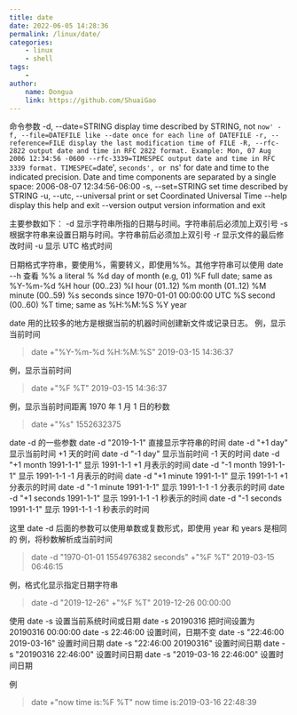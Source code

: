 ```yaml
---
title: date
date: 2022-06-05 14:28:36
permalink: /linux/date/
categories:
    - linux
    - shell
tags:
    -
author:
    name: Dongua
    link: https://github.com/ShuaiGao
---
```


命令参数
-d, --date=STRING display time described by STRING, not `now' -f, --file=DATEFILE like --date once for each line of DATEFILE -r, --reference=FILE display the last modification time of FILE -R, --rfc-2822 output date and time in RFC 2822 format. Example: Mon, 07 Aug 2006 12:34:56 -0600 --rfc-3339=TIMESPEC output date and time in RFC 3339 format. TIMESPEC=`date', `seconds', or `ns' for
date and time to the indicated precision.
Date and time components are separated by
a single space: 2006-08-07 12:34:56-06:00
-s, --set=STRING set time described by STRING
-u, --utc, --universal print or set Coordinated Universal Time
--help display this help and exit
--version output version information and exit

主要参数如下：
-d 显示字符串所指的日期与时间。字符串前后必须加上双引号
-s 根据字符串来设置日期与时间。字符串前后必须加上双引号
-r 显示文件的最后修改时间
-u 显示 UTC 格式时间

日期格式字符串，要使用%，需要转义，即使用%%。其他字符串可以使用 date --h 查看
%% a literal %
%d day of month (e.g, 01)
%F full date; same as %Y-%m-%d
%H hour (00..23)
%I hour (01..12)
%m month (01..12)
%M minute (00..59)
%s seconds since 1970-01-01 00:00:00 UTC
%S second (00..60)
%T time; same as %H:%M:%S
%Y year

date 用的比较多的地方是根据当前的机器时间创建新文件或记录日志。
例，显示当前时间

> date +"%Y-%m-%d %H:%M:%S"
> 2019-03-15 14:36:37

例，显示当前时间

> date +"%F %T"
> 2019-03-15 14:36:37

例，显示当前时间距离 1970 年 1 月 1 日的秒数

> date +"%s"
> 1552632375

date -d 的一些参数
date -d "2019-1-1" 直接显示字符串的时间
date -d "+1 day" 显示当前时间 +1 天的时间
date -d "-1 day" 显示当前时间 -1 天的时间
date -d "+1 month 1991-1-1" 显示 1991-1-1 +1 月表示的时间
date -d "-1 month 1991-1-1" 显示 1991-1-1 -1 月表示的时间
date -d "+1 minute 1991-1-1" 显示 1991-1-1 +1 分表示的时间
date -d "-1 minute 1991-1-1" 显示 1991-1-1 -1 分表示的时间
date -d "+1 seconds 1991-1-1" 显示 1991-1-1 -1 秒表示的时间
date -d "-1 seconds 1991-1-1" 显示 1991-1-1 -1 秒表示的时间

这里 date -d 后面的参数可以使用单数或复数形式，即使用 year 和 years 是相同的
例，将秒数解析成当前时间

> date -d "1970-01-01 1554976382 seconds" +"%F %T"
> 2019-03-15 06:46:15

例，格式化显示指定日期字符串

> date -d "2019-12-26" +"%F %T"
> 2019-12-26 00:00:00

使用 date -s 设置当前系统时间或日期
date -s 20190316 把时间设置为 20190316 00:00:00
date -s 22:46:00 设置时间，日期不变
date -s "22:46:00 2019-03-16" 设置时间日期
date -s "22:46:00 20190316" 设置时间日期
date -s "20190316 22:46:00" 设置时间日期
date -s "2019-03-16 22:46:00" 设置时间日期

例

> date +"now time is:%F %T"
> now time is:2019-03-16 22:48:39
